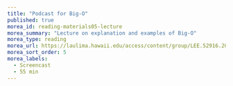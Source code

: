 ```yaml
---
title: "Podcast for Big-O"
published: true
morea_id: reading-materials05-lecture
morea_summary: "Lecture on explanation and examples of Big-O"
morea_type: reading
morea_url: https://laulima.hawaii.edu/access/content/group/LEE.52916.201430/Podcasts/ICS211_Session05_The%20Big%20O.mov
morea_sort_order: 5
morea_labels:
  - Screencast
  - 55 min
---
```

